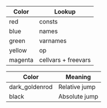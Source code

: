 | Color   | Lookup              |
| ------- | ------------------- |
| red     | consts              |
| blue    | names               |
| green   | varnames            |
| yellow  | op                  |
| magenta | cellvars + freevars |

| Color          | Meaning       |
| -------------- | ------------- |
| dark_goldenrod | Relative jump |
| black          | Absolute jump |
